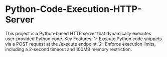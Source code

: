 # Python-Code-Execution-HTTP-Server
This project is a Python-based HTTP server that dynamically executes user-provided Python code.
Key Features:
1- Execute Python code snippets via a POST request at the /execute endpoint.
2- Enforce execution limits, including a 2-second timeout and 100MB memory restriction.
